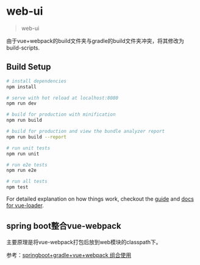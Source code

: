 # web-ui

> web-ui

由于vue+webpack的build文件夹与gradle的build文件夹冲突，将其修改为build-scripts.

## Build Setup

``` bash
# install dependencies
npm install

# serve with hot reload at localhost:8080
npm run dev

# build for production with minification
npm run build

# build for production and view the bundle analyzer report
npm run build --report

# run unit tests
npm run unit

# run e2e tests
npm run e2e

# run all tests
npm test
```

For detailed explanation on how things work, checkout the [guide](http://vuejs-templates.github.io/webpack/) and [docs for vue-loader](http://vuejs.github.io/vue-loader).

## spring boot整合vue-webpack

主要原理是将vue-webpack打包后放到web模块的classpath下。

参考：[springboot+gradle+vue+webpack 组合使用](https://segmentfault.com/a/1190000007021883)
